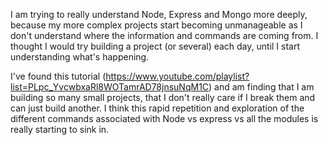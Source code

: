 I am trying to really understand Node, Express and Mongo more deeply, because my more complex projects start becoming unmanageable as I don't understand where the information and commands are coming from. I thought I would try building a project (or several) each day, until I start understanding what's happening.

I've found this tutorial (https://www.youtube.com/playlist?list=PLpc_YvcwbxaRl8WOTamrAD78jnsuNqM1C) and am finding that I am building so many small projects, that I don't really care if I break them and can just build another. I think this rapid repetition and exploration of the different commands associated with Node vs express vs all the modules is really starting to sink in. 